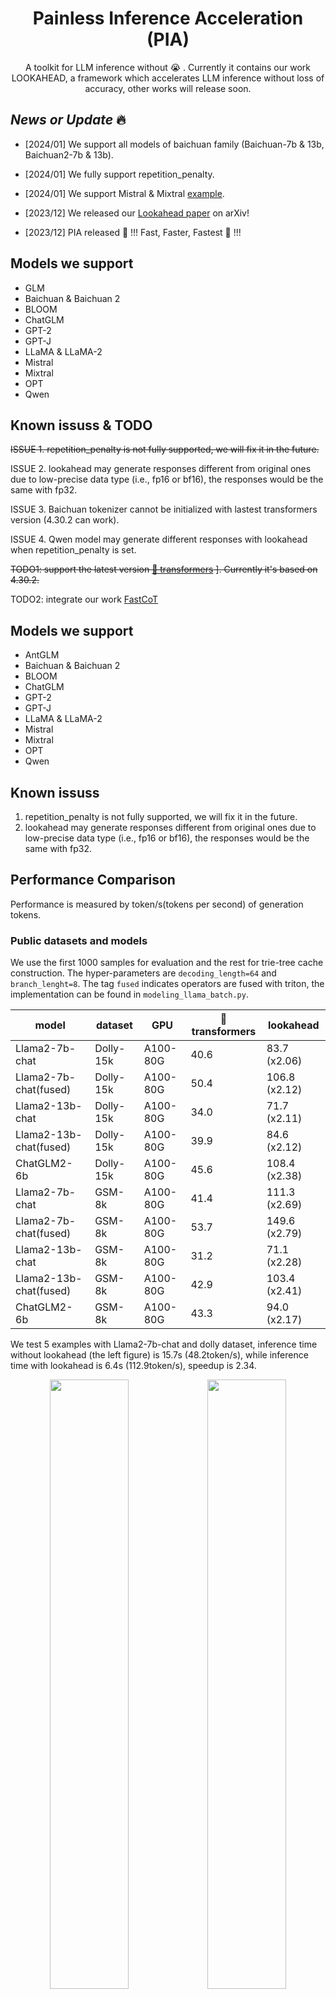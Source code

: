 

<h1 align="center">Painless Inference Acceleration (PIA)</h1>


  
<p align="center">
   A toolkit for LLM inference without 😭 . Currently it contains our work LOOKAHEAD, a framework which accelerates LLM inference without loss of accuracy, other works will release soon.
</p>

<!-- [[Paper](https://arxiv.org/abs/2312.12728)] -->


## *News or Update* 🔥

- [2024/01] We support all models of baichuan family (Baichuan-7b & 13b, Baichuan2-7b & 13b).

- [2024/01] We fully support repetition_penalty.

- [2024/01] We support Mistral & Mixtral [example](https://github.com/alipay/PainlessInferenceAcceleration/blob/main/pia/lookahead/examples/mixtral_example.py).

- [2023/12] We released our [Lookahead paper](https://arxiv.org/abs/2312.12728) on arXiv!

- [2023/12] PIA released 💪 !!! Fast, Faster, Fastest 🐆 !!!



## Models we support 

- GLM
- Baichuan & Baichuan 2 
- BLOOM
- ChatGLM
- GPT-2
- GPT-J
- LLaMA & LLaMA-2
- Mistral
- Mixtral 
- OPT
- Qwen

## Known issuss & TODO

<del> ISSUE 1. repetition_penalty is not fully supported, we will fix it in the future.  </del>

ISSUE 2. lookahead may generate responses different from original ones due to low-precise data type (i.e., fp16 or bf16), the responses would be the same with fp32.

ISSUE 3. Baichuan tokenizer cannot be initialized with lastest transformers version (4.30.2 can work).

ISSUE 4. Qwen model may generate different responses with lookahead when repetition_penalty is set.

<del> TODO1: support the latest version  [🤗 transformers](https://github.com/huggingface/transformers) ]. Currently it's based on 4.30.2. </del>

TODO2: integrate our work [FastCoT](https://arxiv.org/pdf/2311.08263.pdf)

## Models we support 

- AntGLM
- Baichuan & Baichuan 2 
- BLOOM
- ChatGLM
- GPT-2
- GPT-J
- LLaMA & LLaMA-2
- Mistral
- Mixtral 
- OPT
- Qwen

## Known issuss

1. repetition_penalty is not fully supported, we will fix it in the future.
2. lookahead may generate responses different from original ones due to low-precise data type (i.e., fp16 or bf16), the responses would be the same with fp32.

## Performance Comparison

Performance is measured by token/s(tokens per second) of generation tokens.

### Public datasets and models

We use the first 1000 samples for evaluation and the rest for trie-tree cache construction. The hyper-parameters are `decoding_length=64` and `branch_lenght=8`. The tag `fused` indicates operators are fused with triton, the implementation can be found in `modeling_llama_batch.py`.

| model                  | dataset       | GPU           | 🤗 transformers | lookahead    |
|------------------------|---------------|---------------|-----------------|--------------|
| Llama2-7b-chat         | Dolly-15k     | A100-80G      | 40.6            | 83.7 (x2.06)  |
| Llama2-7b-chat(fused)  | Dolly-15k     | A100-80G      | 50.4            | 106.8 (x2.12) |
| Llama2-13b-chat        | Dolly-15k     | A100-80G      | 34.0            | 71.7 (x2.11)  |
| Llama2-13b-chat(fused) | Dolly-15k     | A100-80G      | 39.9            | 84.6 (x2.12)  |
| ChatGLM2-6b            | Dolly-15k     | A100-80G      | 45.6            | 108.4 (x2.38) |
| Llama2-7b-chat         | GSM-8k        | A100-80G      | 41.4            | 111.3 (x2.69) |
| Llama2-7b-chat(fused)  | GSM-8k        | A100-80G      | 53.7            | 149.6 (x2.79) |
| Llama2-13b-chat        | GSM-8k        | A100-80G      | 31.2            | 71.1 (x2.28)  |
| Llama2-13b-chat(fused) | GSM-8k        | A100-80G      | 42.9            | 103.4 (x2.41) |
| ChatGLM2-6b            | GSM-8k        | A100-80G      | 43.3            | 94.0 (x2.17)  |


We test 5 examples with Llama2-7b-chat and dolly dataset, inference time without lookahead (the left figure) is 15.7s (48.2token/s), while inference time with lookahead is 6.4s (112.9token/s), speedup is 2.34.

[//]: # (![glm_without_lookahead]&#40;./pia/lookahead/figures/llama_la_off.gif&#41;![glm_with_lookahead]&#40;./pia/lookahead/figures/llama_la_on.gif&#41;)
<div align=center>
<img src="./pia/lookahead/figures/llama_la_off.gif" width="50%"><img src="./pia/lookahead/figures/llama_la_on.gif" width="50%">
</div>

### Private datasets and models

We use the first 1000 samples for evaluation and the rest for trie-tree cache construction. The hyper-parameters are `decoding_length=128` and `branch_lenght=32`.

Our method could obtain significant acceleration in RAG (Retrieval Augmented Generation) scenarios. However, there is no real-life datasets available currently. Therefore, we only evaluate on our private datasets and models. 
AntGLM-10B is a LLM developed by Ant Group with [GLM](https://huggingface.co/THUDM/glm-10b-chinese) architecture. 

| model          | scenarios       | GPU           | 🤗 transformers | Lookahead    |
|----------------|---------------|---------------|-----------------|--------------|
| AntGLM-10b     | Citizen Biz Agent     | A100-80G      | 52.4            | 280.9(x5.36) |
| AntGLM-10b     | Enterprise Info QA    | A100-80G      | 50.7            | 259.1(x5.11) |
| AntGLM-10b     | Health Suggestion     | A100-80G      | 51.6            | 240.2(x4.66) |


[//]: # (![llama_without_lookahead]&#40;./pia/lookahead/figures/glm_la_off.gif&#41;![llama_with_lookahead]&#40;./pia/lookahead/figures/glm_la_on.gif&#41;)

We test 5 examples with AntGLM-10B and AntRag dataset, inference time without lookahead (the left figure) is 16.9s (33.8token/s), while inference time with lookahead is 3.9s (147.6token/s), speedup is 4.37.
<div align=center>
<img src="./pia/lookahead/figures/glm_la_off.gif" width="50%"><img src="./pia/lookahead/figures/glm_la_on.gif" width="50%">
</div>

## Introduction

Our repo PIA (short for Painless Inference Acceleration) is used for LLM inference, it is based on [🤗 transformers](https://github.com/huggingface/transformers)  library.

- It uses an on-the-fly trie-tree cache to prepare hierarchical multi-branch drafts, without the demand for assist models (e.g., speculative decoding) or additional head training (e.g., block decoding). 
With the efficient hierarchical structure, we can lookahead tens fo branches, therefore significantly improve generated tokens in a forward pass.

- You can also benefit from our optimized fuesed operation kernels.

Note that our work is different from the other method named [lookahead decoding](https://github.com/hao-ai-lab/LookaheadDecoding). 


### Hierarchical multi-branch draft


![flow](./pia/lookahead/figures/flow.png)
![dynamic](./pia/lookahead/figures/dynamic.png)



## Lincense （使用协议）

协议为CC BY 4.0 (https://creativecommons.org/licenses/by/4.0/)

使用本项目前，请先阅读LICENSE.txt。如果您不同意该使用协议中列出的条款、法律免责声明和许可，您将不得使用本项目中的这些内容。

## Installation

1. Clone this repository and navigate to PainlessInferenceAcceleration
```
git clone https://github.com/alipay/PainlessInferenceAcceleration.git
cd PainlessInferenceAcceleration
```
2. Install Package
```
python setup.py install
```

## Quick Start


Below is an example for the simplest use of `lookahead` to inference:

```python

import torch
from transformers import AutoTokenizer


from pia.lookahead.common.lookahead_cache import LookaheadCache
from pia.lookahead.models.llama.modeling_llama import LlamaForCausalLM

model_dir = 'meta-llama/Llama-2-7b-chat-hf'
model = LlamaForCausalLM.from_pretrained(model_dir
                                         , cache_dir='./'
                                         , torch_dtype=torch.float16
                                         , low_cpu_mem_usage=True
                                         , device_map='auto'
                                         )
tokenizer = AutoTokenizer.from_pretrained(model_dir)

prompt = "Hello, I'm am conscious and"
inputs = tokenizer(prompt, return_tensors="pt")

output_ids = model.generate(input_ids=inputs.input_ids.cuda(),
                            attention_mask=inputs.attention_mask.cuda(),
                            max_new_tokens=256,
                            decoding_kwargs={'use_lookahead': True}
                            )
response = tokenizer.decode(output_ids[0].tolist())
print(f'{response=}')
```

To use `lookahead` with other models, we can run the scripts in the path `examples/`.
Each supported models are included and  can be used for correctness evaluation.

```shell
python [model name]_example.py
```

To evaluation speedup of `lookahead`, we can run the scripts in the path `benchmarks/`,



## Customize Model

<details>

<summary>

To support a customize model, usually we only need add a few lines, here is a example for supporting Llama: </summary>

```python

from pia.lookahead.common.pretrained_model import LookaheadPreTrainedModel
class LlamaPreTrainedModel(LookaheadPreTrainedModel):
    '''
    other code
    '''

class LlamaModel(LlamaPreTrainedModel):

    '''
    other code
    '''

    def forward(
            self,
            input_ids: torch.LongTensor = None,
            attention_mask: Optional[torch.Tensor] = None,
            position_ids: Optional[torch.LongTensor] = None,
            past_key_values: Optional[List[torch.FloatTensor]] = None,
            inputs_embeds: Optional[torch.FloatTensor] = None,
            use_cache: Optional[bool] = None,
            output_attentions: Optional[bool] = None,
            output_hidden_states: Optional[bool] = None,
            return_dict: Optional[bool] = None,
    ) -> Union[Tuple, BaseModelOutputWithPast]:

        '''
        other code
        '''

        """
        NOTE: adapt for lookahead
        lookahead always use a rank-4 tensor for attention_mask, then a minimum adaption for lookahead is routed by the rank,
        Lookahead: generate position_ids from attention_masks and set zero elements of the mask to -inf 
        """
        if attention_mask is not None and len(attention_mask.shape) == 4:
            # with lookahead
            position_ids = torch.sum(attention_mask, dim=-1).squeeze(1) - 1
            attention_mask = (1.0-attention_mask.to(inputs_embeds.dtype)) * torch.finfo(inputs_embeds.dtype).min
        else:
            # without lookahead, reuse the original code lines
            if position_ids is None:
                device = input_ids.device if input_ids is not None else inputs_embeds.device
                position_ids = torch.arange(
                    past_key_values_length, seq_length + past_key_values_length, dtype=torch.long, device=device
                )
                position_ids = position_ids.unsqueeze(0).view(-1, seq_length)
            else:
                position_ids = position_ids.view(-1, seq_length).long()

            if attention_mask is None:
                attention_mask = torch.ones(
                    (batch_size, seq_length_with_past), dtype=torch.bool, device=inputs_embeds.device
                )
            attention_mask = self._prepare_decoder_attention_mask(
                attention_mask, (batch_size, seq_length), inputs_embeds, past_key_values_length
            )
```


Note that the above adaption can not be used for batch inference, as generated token length of different samples may be varied. Adaption for batch 
inference can be found in `models/modeling_glm_batch.py` or `models/modeling_llama_batch.py`. `Flash-attention` enhanced batch inference is on developing.

</details>


## Supported Models

We currently support a range of models, including Llama, OPT, Bloom, GPTJ, GPT2, Baichuan, ChatGLM, GLM, and Qwen. We welcome contributions to extend support to additional models. 

## Tests

Tests can be run with:
```shell
cd pia/lookahead
pytest tests/ -s
```


## Citations

@misc{zhao2023lookahead,
      title={Lookahead: An Inference Acceleration Framework for Large Language Model with Lossless Generation Accuracy}, 
      author={Yao Zhao and Zhitian Xie and Chenyi Zhuang and Jinjie Gu},
      year={2023},
      eprint={2312.12728},
      archivePrefix={arXiv},
      primaryClass={cs.IR}
}

